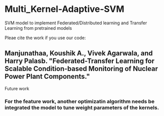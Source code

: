 # Multi_Kernel-Adaptive-SVM
SVM model to implement Federated/Distributed learning and Transfer Learning from pretrained models

Pleae cite the work if you use our code:
## Manjunathaa, Koushik A., Vivek Agarwala, and Harry Palasb. "Federated-Transfer Learning for Scalable Condition-based Monitoring of Nuclear Power Plant Components."

Future work
### For the feature work, another optimizatin algorithm needs be integrated the model to tune weight parameters of the kernels.